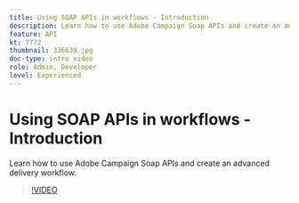 ```yaml
---
title: Using SOAP APIs in workflows - Introduction
description: Learn how to use Adobe Campaign Soap APIs and create an advanced delivery workflow.
feature: API
kt: 7772
thumbnail: 336639.jpg
doc-type: intro video
role: Admin, Developer
level: Experienced
---
```


# Using SOAP APIs in workflows - Introduction

Learn how to use Adobe Campaign Soap APIs and create an advanced delivery workflow. 

>[!VIDEO](https://video.tv.adobe.com/v/336639?quality=12)
